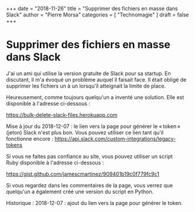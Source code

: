 +++
date        = "2018-11-26"
title       = "Supprimer des fichiers en masse dans Slack"
author      = "Pierre Morsa"
categories  = [ "Technomagie" ]
draft       = false
+++
# Supprimer des fichiers en masse dans Slack
J'ai un ami qui utilise la version gratuite de Slack pour sa startup. En discutant, il m'a évoqué un problème auquel il faisait face. Il était obligé de supprimer les fichiers un à un lorsqu'il atteignait la limite de place.

Heureusement, comme toujours quelqu'un a inventé une solution. Elle est disponible à l'adresse ci-dessous :

https://bulk-delete-slack-files.herokuapp.com

Mise à jour du 2018-12-07 : le lien vers la page pour générer le « token » (jeton) Slack n'est plus bon. Vous pouvez utiliser ce lien tant qu'il fonctionne encore : https://api.slack.com/custom-integrations/legacy-tokens

Si vous ne faites pas confiance au site, vous pouvez utiliser un script Ruby disponible à l'adresse ci-dessous :

https://gist.github.com/jamescmartinez/909401b19c0f779fc9c1

Si vous regardez dans les commentaires de la page, vous verrez que quelqu'un a également créé une version du script en Python.

Historique :
2018-12-07 : ajout du lien vers la page pour générer le token.
